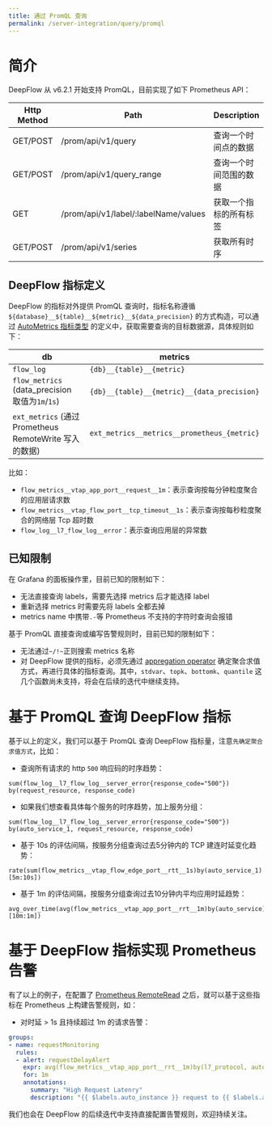 ```yaml
---
title: 通过 PromQL 查询
permalink: /server-integration/query/promql
---
```


# 简介

DeepFlow 从 v6.2.1 开始支持 PromQL，目前实现了如下 Prometheus API：

 Http Method | Path                                 | Description
-------------|--------------------------------------|----------------------
 GET/POST    | /prom/api/v1/query                   | 查询一个时间点的数据
 GET/POST    | /prom/api/v1/query_range             | 查询一个时间范围的数据
 GET         | /prom/api/v1/label/:labelName/values | 获取一个指标的所有标签
 GET/POST    | /prom/api/v1/series                  | 获取所有时序


## DeepFlow 指标定义

DeepFlow 的指标对外提供 PromQL 查询时，指标名称遵循 `${database}__${table}__${metric}__${data_precision}` 的方式构造，可以通过 [AutoMetrics 指标类型](https://deepflow.io/docs/zh/auto-metrics/metrics-without-instrumentation/#%E6%8C%87%E6%A0%87%E7%B1%BB%E5%9E%8B) 的定义中，获取需要查询的目标数据源，具体规则如下：

 db                                                   | metrics
------------------------------------------------------|----------------------------------------------
 `flow_log`                                           | `{db}__{table}__{metric}`
 `flow_metrics` (data_precision 取值为`1m`/`1s`)       | `{db}__{table}__{metric}__{data_precision}` 
 `ext_metrics` (通过 Prometheus RemoteWrite 写入的数据) | `ext_metrics__metrics__prometheus_{metric}` 

比如：
- `flow_metrics__vtap_app_port__request__1m`：表示查询按每分钟粒度聚合的应用层请求数
- `flow_metrics__vtap_flow_port__tcp_timeout__1s`：表示查询按每秒粒度聚合的网络层 Tcp 超时数
- `flow_log__l7_flow_log__error`：表示查询应用层的异常数

## 已知限制

在 Grafana 的面板操作里，目前已知的限制如下：
- 无法直接查询 labels，需要先选择 metrics 后才能选择 label
- 重新选择 metrics 时需要先将 labels 全都去掉
- metrics name 中携带`.-`等 Prometheus 不支持的字符时查询会报错

基于 PromQL 直接查询或编写告警规则时，目前已知的限制如下：
- 无法通过`~/!~`正则搜索 metrics 名称
- 对 DeepFlow 提供的指标，必须先通过 [appregation operator](https://prometheus.io/docs/prometheus/latest/querying/operators/#aggregation-operators) 确定聚合求值方式，再进行具体的指标查询。其中，`stdvar`、`topk`、`bottomk`、`quantile` 这几个函数尚未支持，将会在后续的迭代中继续支持。

# 基于 PromQL 查询 DeepFlow 指标

基于以上的定义，我们可以基于 PromQL 查询 DeepFlow 指标量，注意`先确定聚合求值方式`，比如：

- 查询所有请求的 http `500` 响应码的时序趋势：
```
sum(flow_log__l7_flow_log__server_error{response_code="500"}) by(request_resource, response_code)
```
- 如果我们想查看具体每个服务的时序趋势，加上服务分组：
```
sum(flow_log__l7_flow_log__server_error{response_code="500"}) by(auto_service_1, request_resource, response_code)
```
- 基于 10s 的评估间隔，按服务分组查询过去5分钟内的 TCP 建连时延变化趋势：
```
rate(sum(flow_metrics__vtap_flow_edge_port__rtt__1s)by(auto_service_1)[5m:10s])
```
- 基于 1m 的评估间隔，按服务分组查询过去10分钟内平均应用时延趋势：
```
avg_over_time(avg(flow_metrics__vtap_app_port__rrt__1m)by(auto_service)[10m:1m])
```

# 基于 DeepFlow 指标实现 Prometheus 告警

有了以上的例子，在配置了 [Prometheus RemoteRead](https://deepflow.io/docs/zh/agent-integration/metrics/prometheus/#%E9%85%8D%E7%BD%AE-remote-read) 之后，就可以基于这些指标在 Prometheus 上构建告警规则，如：
- 对时延 > 1s 且持续超过 1m 的请求告警：
```yaml
groups:
- name: requestMonitoring
  rules:
  - alert: requestDelayAlert
    expr: avg(flow_metrics__vtap_app_port__rrt__1m)by(l7_protocol, auto_service, auto_instance) / 10^6 > 1
    for: 1m
    annotations:
      summary: "High Request Latenry"
      description: "{{ $labels.auto_instance }} request to {{ $labels.auto_service }} has a high request latency above 1s (current value: {{ $value }}s)"
```

我们也会在 DeepFlow 的后续迭代中支持直接配置告警规则，欢迎持续关注。
